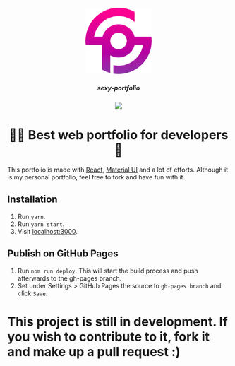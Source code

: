 <p align="center">
  <img width="150" src="./src/assets/images/sexy-portfolio-logo.png">
  <br/>
</p>
  <h5 align="center">sexy-portfolio</h5> 
  <p align="center">
  <img src="https://travis-ci.com/Thyix/sexy-portfolio.svg?branch=master">
  </p>
  <h1 align="center">👨‍💻 Best web portfolio for developers 🍾</h1>

This portfolio is made with [React](https://github.com/facebook/react), [Material UI](https://github.com/callemall/material-ui) and a lot of efforts.
Although it is my personal portfolio, feel free to fork and have fun with it.

## Installation

1. Run `yarn`.
2. Run `yarn start`.
3. Visit [localhost:3000](http://localhost:3000).


## Publish on GitHub Pages

1. Run `npm run deploy`. This will start the build process and push afterwards to the gh-pages branch.
2. Set under Settings > GitHub Pages the source to `gh-pages branch` and click `Save`.

  # This project is still in development. If you wish to contribute to it, fork it and make up a pull request :)

